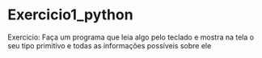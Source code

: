 # Exercicio1_python

Exercicio: Faça um programa que leia algo pelo teclado e mostra na tela o seu
tipo primitivo e todas as informações possíveis sobre ele

